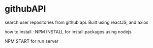 # githubAPI
search user repositories from github api. Built using reactJS, and axios 

how to install : 
NPM INSTALL 
for install packages using  nodejs

NPM START 
for run server
